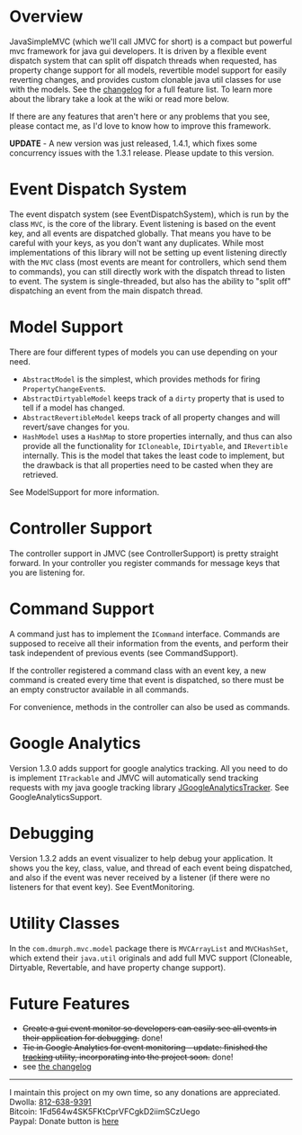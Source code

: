 # Overview #
JavaSimpleMVC (which we'll call JMVC for short) is a compact but powerful mvc framework for java gui developers.  It is driven by a flexible event dispatch system that can split off dispatch threads when requested, has property change support for all models, revertible model support for easily reverting changes, and provides custom clonable java util classes for use with the models.  See the [changelog](Changelog.md) for a full feature list.  To learn more about the library take a look at the wiki or read more below.

If there are any features that aren't here or any problems that you see, please contact me, as I'd love to know how to improve this framework.

**UPDATE** - A new version was just released, 1.4.1, which fixes some concurrency issues with the 1.3.1 release.  Please update to this version.

# Event Dispatch System #
The event dispatch system (see EventDispatchSystem), which is run by the class `MVC`, is the core of the library. Event listening is based on the event key, and all events are dispatched globally. That means you have to be careful with your keys, as you don't want any duplicates. While most implementations of this library will not be setting up event listening directly with the `MVC` class (most events are meant for controllers, which send them to commands), you can still directly work with the dispatch thread to listen to event. The system is single-threaded, but also has the ability to "split off" dispatching an event from the main dispatch thread.

# Model Support #
There are four different types of models you can use depending on your need.
  * `AbstractModel` is the simplest, which provides methods for firing `PropertyChangeEvent`s.
  * `AbstractDirtyableModel` keeps track of a `dirty` property that is used to tell if a model has changed.
  * `AbstractRevertibleModel` keeps track of all property changes and will revert/save changes for you.
  * `HashModel` uses a `HashMap` to store properties internally, and thus can also provide all the functionality for `ICloneable`, `IDirtyable`, and `IRevertible` internally.  This is the model that takes the least code to implement, but the drawback is that all properties need to be casted when they are retrieved.

See ModelSupport for more information.

# Controller Support #
The controller support in JMVC (see ControllerSupport) is pretty straight forward. In your controller you register commands for message keys that you are listening for.

# Command Support #
A command just has to implement the `ICommand` interface.  Commands are supposed to receive all their information from the events, and perform their task independent of previous events (see CommandSupport).

If the controller registered a command class with an event key, a new command is created every time that event is dispatched, so there must be an empty constructor available in all commands.

For convenience, methods in the controller can also be used as commands.

# Google Analytics #
Version 1.3.0 adds support for google analytics tracking.  All you need to do is implement `ITrackable` and JMVC will automatically send tracking requests with my java google tracking library [JGoogleAnalyticsTracker](https://code.google.com/p/jgoogleanalyticstracker/).  See GoogleAnalyticsSupport.

# Debugging #
Version 1.3.2 adds an event visualizer to help debug your application.  It shows you the key, class, value, and thread of each event being dispatched, and also if the event was never received by a listener (if there were no listeners for that event key).  See EventMonitoring.

# Utility Classes #
In the `com.dmurph.mvc.model` package there is `MVCArrayList` and `MVCHashSet`, which extend their `java.util` originals and add full MVC support (Cloneable, Dirtyable, Revertable, and have property change support).

# Future Features #
  * ~~Create a gui event monitor so developers can easily see all events in their application for debugging.~~ done!
  * ~~Tie in Google Analytics for event monitoring - update: finished the [tracking](http://github.com/dmurph/JGoogleAnalyticsTracker) utility, incorporating into the project soon.~~ done!
  * see [the changelog](Changelog.md)




---

I maintain this project on my own time, so any donations are appreciated.<br>
Dwolla: <a href='https://www.dwolla.com/u/812-638-9391'>812-638-9391</a><br>
Bitcoin: 1Fd564w4SK5FKtCprVFCgkD2iimSCzUego<br>
Paypal:  Donate button is <a href='http://jbox2d.org'>here</a>